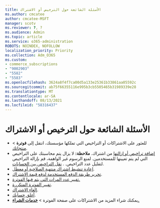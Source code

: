 ```yaml
---
title: الأسئلة الشائعة حول الترخيص أو الاشتراك
ms.author: cmcatee
author: cmcatee-MSFT
manager: scotv
ms.reviewer: ?, ?
ms.audience: Admin
ms.topic: article
ms.service: o365-administration
ROBOTS: NOINDEX, NOFOLLOW
localization_priority: Priority
ms.collection: Adm_O365
ms.custom:
- commerce_subscriptions
- "9002903"
- "5582"
- "5583"
ms.openlocfilehash: 3624a8f4f7ca00d5a133e25361b33861aa05592c
ms.sourcegitcommit: ab75f66355116e995b3cb5505465b31989339e28
ms.translationtype: MT
ms.contentlocale: ar-SA
ms.lasthandoff: 08/13/2021
ms.locfileid: "58316437"
---
```

# <a name="license-or-subscription-faq"></a>الأسئلة الشائعة حول الترخيص أو الاشتراك

- للعثور على الاشتراكات أو التراخيص التي تملكها مؤسستك، انتقل إلى **فوترة**  >  [منتجاتك](https://go.microsoft.com/fwlink/p/?linkid=842054).
- [إضافة تراخيص أو إزالتها](https://docs.microsoft.com/alchemyinsights/how-to-add-or-reduce-licenses) من اشتراك.
    **ملاحظة:** لا يزال يتم محاسبتك على التراخيص التي لم يتم تعيينها للمستخدمين. لمنع الرسوم غير الواهمة، قم بإزالة التراخيص لتقليل عدد التراخيص.
. [نقل التراخيص بين الحسابات](https://docs.microsoft.com/alchemyinsights/transfer-licenses-between-tenants).
- [إعادة تنشيط اشتراك منتهية الصلاحية أو معطل](https://go.microsoft.com/fwlink/p/?linkid=2117519).
- [تحرير طريقة الدفع المستخدمة لدفع قيمة الاشتراك](https://go.microsoft.com/fwlink/p/?linkid=2117167).
- [تغيير عدد المرات التي يتم فيها الفوترة.](https://go.microsoft.com/fwlink/p/?linkid=2119112)
- [تغيير الفوترة المتكررة](https://go.microsoft.com/fwlink/p/?linkid=2119216).
- [إلغاء الاشتراك](https://go.microsoft.com/fwlink/p/?linkid=2119113).
- [أغلق حسابك](https://docs.microsoft.com/alchemyinsights/how-to-close-your-account).
- يمكنك شراء المزيد من الاشتراكات على صفحة الفوترة > **[خدمات الشراء.](https://go.microsoft.com/fwlink/p/?linkid=868433)**